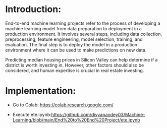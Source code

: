  # Introduction:
 
 End-to-end machine learning projects refer to the process of developing a machine learning model from data preparation to deployment in a production environment. It involves several steps, including data collection, preprocessing, feature engineering, model selection, training, and evaluation. The final step is to deploy the model in a production environment where it can be used to make predictions on new data.

Predicting median housing prices in Silicon Valley can help determine if a district is worth investing in. However, other factors should also be considered, and human expertise is crucial in real estate investing.



# Implementation:

- Go to Colab: https://colab.research.google.com/

- Execute ete.ipynb:https://github.com/divyapandey03/Machine-Learning/blob/main/End%20to%20End%20Project/ete.ipynb
